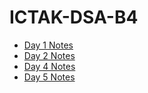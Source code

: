 # ICTAK-DSA-B4

- [Day 1 Notes](Day_1.md)
- [Day 2 Notes](Day_2.md)
- [Day 4 Notes](Day_4.md)
- [Day 5 Notes](Day_5.md)
